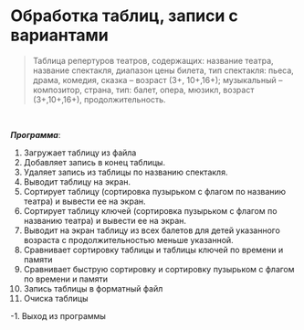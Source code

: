 # Обработка таблиц, записи с вариантами

> Таблица репертуров театров, содержащих: название театра, название спектакля, диапазон цены билета, тип спектакля: пьеса, драма, комедия, сказка – возраст (3+, 10+,16+); музыкальный – композитор, страна, тип: балет, опера, мюзикл, возраст (3+,10+,16+), продолжительность.

<br>

___Программа___:
1. Загружает таблицу из файла
2. Добавляет запись в конец таблицы. 
3. Удаляет запись из таблицы по названию спектакля. 
4. Выводит таблицу на экран. 
5. Сортирует таблицу (сортировка пузырьком с флагом по названию театра) и вывести ее на экран. 
6. Сортирует таблицу ключей (сортировка пузырьком с флагом по названию театра) и вывести ее на экран. 
7. Выводит на экран таблицу из всех балетов для детей указанного возраста с 
продолжительностью меньше указанной. 
1. Сравнивает сортировку таблицы и таблицы ключей по времени и памяти 
2. Сравнивает быструю сортировку и сортировку пузырьком с флагом по времени и 
памяти 
10. Запись таблицы в форматный файл
11. Очиска таблицы

-1. Выход из программы
